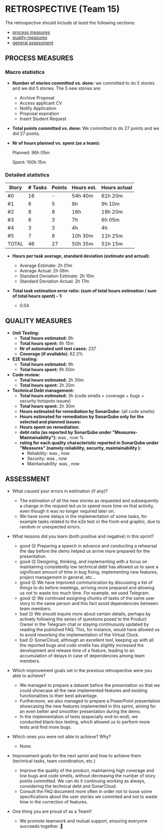 RETROSPECTIVE (Team 15)
=====================================

The retrospective should include _at least_ the following
sections:

- [process measures](#process-measures)
- [quality measures](#quality-measures)
- [general assessment](#assessment)

## PROCESS MEASURES

### Macro statistics

- **Number of stories committed vs. done:**
  we committed to do 5 stories and we did 5 stories.
  The 5 new stories are:
  - Archive Proposal
  - Access applicant CV
  - Notify Application
  - Proposal expiration
  - Insert Student Request

- **Total points committed vs. done:**
  We committed to do 27 points and we did 27 points.

- **Nr of hours planned vs. spent (as a team):**

  Planned: 96h 05m

  Spent: 100h 15m

### Detailed statistics

| Story  | # Tasks | Points | Hours est. | Hours actual |
|--------|---------|--------|------------|--------------|
|   #0   |    16   |   -    |  54h 40m   |   61h 20m    |
|   #1   |    6    |   5    |     8h     |   9h 10m     |
|   #2   |    8    |   8    |    16h     |   18h 20m    |
|   #3   |    6    |   3    |     7h     |   6h 05m     |
|   #4   |    3    |   3    |     4h     |     4h       |
|   #5   |    7    |   8    |  10h 30m   |   11h 25m    |
| TOTAL  |    46   |   27   |  50h 35m   |   51h 15m    |


- **Hours per task average, standard deviation (estimate and actual):**
  - Average Estimate: 2h 01m
  - Average Actual: 2h 06m
  - Standard Deviation Estimate: 2h 10m
  - Standard Deviation Actual: 2h 17m

- **Total task estimation error ratio: (sum of total hours estimation / sum of total hours spent) - 1:**
  - 0.04

## QUALITY MEASURES

- **Unit Testing:**
  - **Total hours estimated:** 9h
  - **Total hours spent:** 8h 15m
  - **Nr of automated unit test cases:** 237
  - **Coverage (if available):** 82.3%
- **E2E testing:**
  - **Total hours estimated:** 9h
  - **Total hours spent:** 9h 50m
- **Code review:**
  - **Total hours estimated:** 2h 30m
  - **Total hours spent:** 2h 20m
- **Technical Debt management:**
  - **Total hours estimated:** 3h (code smells + coverage + bugs + security hotspots issues)
  - **Total hours spent:** 2h 30m
  - **Hours estimated for remediation by SonarQube:**  (all code smells)
  - **Hours estimated for remediation by SonarQube only for the selected and planned issues:** 
  - **Hours spent on remediation:** 
  - **debt ratio (as reported by SonarQube under "Measures-Maintainability"):** was , now %
  - **rating for each quality characteristic reported in SonarQube under "Measures" (namely reliability, security, maintainability ):**
    - Reliability: was , now 
    - Security: was , now 
    - Maintainability: was , now 

## ASSESSMENT

- What caused your errors in estimation (if any)?
    - The estimation of all the new stories as requested and subsequently a change in the request led us to spend more time on that activity, even though it was no longer required later on.
    - We have some delays in the implementation of some tasks, for example tasks related to the e2e test or the front-end graphic, due to random or unexpected errors.
    
- What lessons did you learn (both positive and negative) in this sprint?
    - good 😌 Preparing a speech in advance and conducting a rehearsal the day before the demo helped us arrive more prepared for the presentation.
    - good 😌 Designing, thinking, and implementing with a focus on maintaining consistently low technical debt has allowed us to save a significant amount of time in bug fixing, implementing new features, project management in general, etc...
    - good 😌 We have improved communication by discussing a list of things to do before meetings, arriving more prepared and allowing us not to waste too much time. For example, we used Telegram.
    - good 😌 We continued assigning chunks of tasks of the same user story to the same person and this fact avoid dependencies between team members.
    - bad  😕 We should inquire more about certain details, perhaps by actively following the series of questions posed to the Product Owner in the Telegram chat or staying continuously updated by reading the published FAQ. This, for instance, would have allowed us to avoid reworking the implementation of the Virtual Clock.
    - bad  😕 SonarCloud, although an excellent tool, keeping up with all the reported bugs and code smells has slightly increased the development and release time of a feature, leading to an accumulation of delays in case of dependencies among team members.

- Which improvement goals set in the previous retrospective were you able to achieve?
    - We managed to prepare a dataset before the presentation so that we could showcase all the new implemented features and existing functionalities to their best advantage.
    - Furthermore, we also managed to prepare a PowerPoint presentation showcasing the new features implemented in this sprint, aiming for an even better and smoother presentation during the demo.
    - In the implementation of tests (especially end-to-end), we conducted black-box testing, which allowed us to perform more tests and find more bugs.
    

- Which ones you were not able to achieve? Why?
    - None.

- Improvement goals for the next sprint and how to achieve them (technical tasks, team coordination, etc.)
    - Improve the quality of the product, maintaining high coverage and low bugs and code smells, without decreasing the number of story points committed. We can do it continuing working as always, considering the technical debt and SonarCloud.
    - Consult the FAQ document more often in order not to loose some specifications about the user stories we commited and not to waste time in the correction of features. 
    

- One thing you are proud of as a Team!!
    - We promote teamwork and mutual support, ensuring everyone succeeds together. 💜
